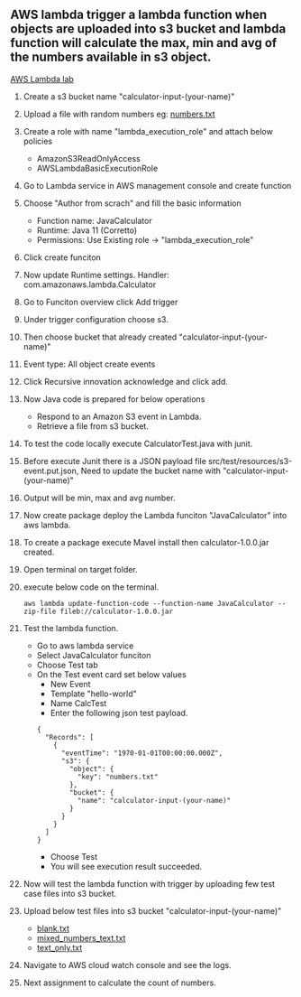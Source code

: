 ## AWS lambda trigger a lambda function when objects are uploaded into s3 bucket and lambda function will calculate the max, min and avg of the numbers available in s3 object.

[AWS Lambda lab](https://github.com/techiearchive/aws-dev-lab/blob/master/lab-4-lambda/images/lab-4-lambda.png)

1. Create a s3 bucket name "calculator-input-(your-name)"
2. Upload a file with random numbers eg: [numbers.txt](https://github.com/techiearchive/aws-dev-lab/blob/master/content/numbers.txt)
3. Create a role with name "lambda_execution_role" and attach below policies
    - AmazonS3ReadOnlyAccess
    - AWSLambdaBasicExecutionRole
4. Go to Lambda service in AWS management console and create function
5. Choose "Author from scrach" and fill the basic information
    - Function name: JavaCalculator
    - Runtime: Java 11 (Corretto)
    - Permissions: Use Existing role -> "lambda_execution_role"

6. Click create funciton
7. Now update Runtime settings. Handler: com.amazonaws.lambda.Calculator
8. Go to Funciton overview click Add trigger
9. Under trigger configuration choose s3.
10. Then choose bucket that already created "calculator-input-(your-name)"
11. Event type: All object create events
12. Click Recursive innovation acknowledge and click add.
13. Now Java code is prepared for below operations
    - Respond to an Amazon S3 event in Lambda.
    - Retrieve a file from s3 bucket.
14. To test the code locally execute CalculatorTest.java with junit.
15. Before execute Junit there is a JSON payload file src/test/resources/s3-event.put.json, Need to update the bucket name with "calculator-input-(your-name)"
16. Output will be min, max and avg number.
17. Now create package deploy the Lambda funciton "JavaCalculator" into aws lambda.
18. To create a package execute Mavel install then calculator-1.0.0.jar created.
19. Open terminal on target folder.
20. execute below code on the terminal.
    ```
    aws lambda update-function-code --function-name JavaCalculator --zip-file fileb://calculator-1.0.0.jar
    ```
21. Test the lambda function.
    - Go to aws lambda service
    - Select JavaCalculator funciton
    - Choose Test tab
    - On the Test event card set below values
        - New Event
        - Template "hello-world"
        - Name CalcTest
        - Enter the following json test payload. 
        ```
        {
          "Records": [
            {
              "eventTime": "1970-01-01T00:00:00.000Z",
              "s3": {
                "object": {
                  "key": "numbers.txt"
                },
                "bucket": {
                  "name": "calculator-input-(your-name)"
                }
              }
            }
          ]
        }
        ```
        - Choose Test
        - You will see execution result succeeded.
22. Now will test the lambda function with trigger by uploading few test case files into s3 bucket.
23. Upload below test files into s3 bucket "calculator-input-(your-name)"
    - [blank.txt](https://github.com/techiearchive/aws-dev-lab/blob/master/content/blank.txt)
    - [mixed_numbers_text.txt](https://github.com/techiearchive/aws-dev-lab/blob/master/content/mixed_numbers_text.txt)
    - [text_only.txt](https://github.com/techiearchive/aws-dev-lab/blob/master/content/text_only.txt)
24. Navigate to AWS cloud watch console and see the logs.
25. Next assignment to calculate the count of numbers.
